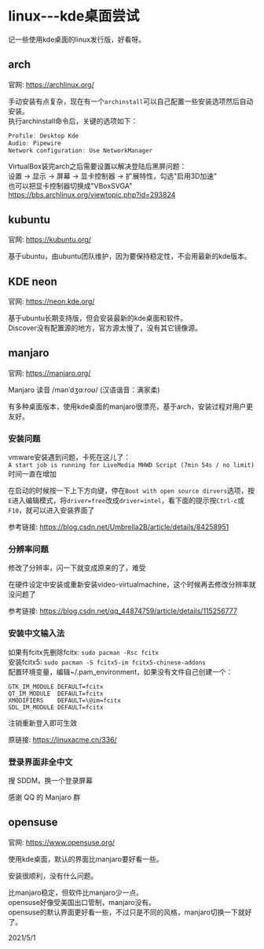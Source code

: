 # linux---kde桌面尝试

记一些使用kde桌面的linux发行版，好看呀。  


## arch
官网: https://archlinux.org/  

手动安装有点复杂，现在有一个`archinstall`可以自己配置一些安装选项然后自动安装。  
执行archinstall命令后，关键的选项如下：  
```r
Profile: Desktop Kde
Audio: Pipewire
Network configuration: Use NetworkManager
```

VirtualBox装完arch之后需要设置以解决登陆后黑屏问题：  
设置 -> 显示 -> 屏幕 -> 显卡控制器 -> 扩展特性，勾选"启用3D加速"  
也可以把显卡控制器切换成"VBoxSVGA"  
https://bbs.archlinux.org/viewtopic.php?id=293824  


## kubuntu
官网: https://kubuntu.org/  

基于ubuntu，由ubuntu团队维护，因为要保持稳定性，不会用最新的kde版本。  


## KDE neon
官网: https://neon.kde.org/  

基于ubuntu长期支持版，但会安装最新的kde桌面和软件。  
Discover没有配置源的地方，官方源太慢了，没有其它镜像源。  


## manjaro
官网: https://manjaro.org/  

Manjaro 读音 /mənˈdʒɑːroʊ/ (汉语谐音：满家柔)  

有多种桌面版本，使用kde桌面的manjaro很漂亮，基于arch，安装过程对用户更友好。  

### 安装问题
vmware安装遇到问题，卡死在这儿了：  
`A start job is running for LiveMedia MHWD Script (7min 54s / no limit)`  
时间一直在增加  

在启动的时候按一下上下方向键，停在`Boot with open source dirvers`选项，按`E`进入编辑模式，将`driver=free`改成`driver=intel`，看下面的提示按`Ctrl-c`或`F10`，就可以进入安装界面了  

参考链接: https://blog.csdn.net/Umbrella2B/article/details/84258951  

### 分辨率问题
修改了分辨率，闪一下就变成原来的了，难受  

在硬件设定中安装或重新安装video-virtualmachine，这个时候再去修改分辨率就没问题了  

参考链接: https://blog.csdn.net/qq_44874759/article/details/115256777  

### 安装中文输入法
如果有fcitx先删除fcitx: `sudo pacman -Rsc fcitx`  
安装fcitx5: `sudo pacman -S fcitx5-im fcitx5-chinese-addons`  
配置环境变量，编辑~/.pam_environment，如果没有文件自己创建一个：  
```
GTK_IM_MODULE DEFAULT=fcitx
QT_IM_MODULE  DEFAULT=fcitx
XMODIFIERS    DEFAULT=\@im=fcitx
SDL_IM_MODULE DEFAULT=fcitx
```
注销重新登入即可生效  

原链接: https://linuxacme.cn/336/  

### 登录界面非全中文
搜 SDDM，换一个登录屏幕  

感谢 QQ 的 Manjaro 群  


## opensuse
官网: https://www.opensuse.org/  

使用kde桌面，默认的界面比manjaro要好看一些。  

安装很顺利，没有什么问题。  

比manjaro稳定，但软件比manjaro少一点。  
opensuse好像受美国出口管制，manjaro没有。  
opensuse的默认界面更好看一些，不过只是不同的风格，manjaro切换一下就好了。  


2021/5/1  
